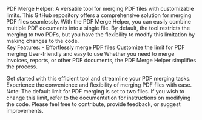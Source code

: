 PDF Merge Helper: A versatile tool for merging PDF files with customizable limits.  This GitHub repository offers a comprehensive solution for merging PDF files seamlessly. With the PDF Merge Helper, you can easily combine multiple PDF documents into a single file. By default, the tool restricts the merging to two PDFs, but you have the flexibility to modify this limitation by making changes to the code.  
Key Features: - 
     Effortlessly merge PDF files 
     Customize the limit for PDF merging 
     User-friendly and easy to use  Whether you need to merge invoices, reports, or other PDF documents, the PDF Merge Helper simplifies the process.
     
Get started with this efficient tool and streamline your PDF merging tasks. Experience the convenience and flexibility of merging PDF files with ease.  Note: The default limit for PDF merging is set to two files. If you wish to change this limit, refer to the documentation for instructions on modifying the code.  Please feel free to contribute, provide feedback, or suggest improvements.
